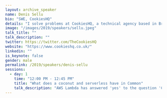 ```yaml
---
layout: archive_speaker
name: Denis Sellu
bio: "SWE, CookiesHQ"
details: "I solve problems at CookiesHQ, a technical agency based in Bristol, UK. I’m a strategy game and fantasy fiction fan, and a coconut connoisseur. Coconut doesn’t ask questions, coconut understands."
image: "/images/2019/speakers/sellu.jpeg"
talk_title: ""
talk_description: ""
twitter: https://twitter.com/TheCookiesHQ
website: "https://www.cookieshq.co.uk/"
linkedin: ""
is_keynote: false
gender: male
permalink: /2019/speakers/denis-sellu
sessions:
  - day: 1
    time: "12:00 PM - 12:45 PM"
    title: "What does a coconut and serverless have in Common"
    talk_description: "AWS Lambda has answered 'yes' to the question 'Can Rubyists come out and play' whenever Serverless knocked on the door. I want to catch up any Rubyists who are not yet familiar with the technology, so it can be another tool for the toolbox. Like coconuts, Serverless is full of delicious surprises."
---
```

